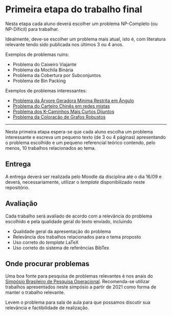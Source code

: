 # Primeira etapa do trabalho final

Nesta etapa cada aluno deverá escolher um problema NP-Completo (ou NP-Difícil) para trabalhar.

Idealmente, deve-se escolher um problema mais atual, isto é, com literatura relevante tendo sido publicada nos últimos 3 ou 4 anos.

Exemplos de problemas ruins:

- Problema do Caixeiro Viajante
- Problema da Mochila Binária
- Problema da Cobertura por Subconjuntos
- Problema de Bin Packing

Exemplos de problemas interessantes:

- [Problema da Árvore Geradora Mínima Restrita em Ângulo](https://arxiv.org/pdf/2005.12245)
- [Problema do Carteiro Chinês em redes mistas](https://www.sciencedirect.com/science/article/pii/S037722170100296X?casa_token=zybZPadOnpwAAAAA:NyBcfTCY7fSeJJRdGGw3ZlymJ4mqpbnaizNNpLGV5SD2tWnJusrNLciB1YCa8CzxMdzR8-MTzpM)
- [Problema dos K-Caminhos Mais Curtos Dijuntos](https://www.rairo-ro.org/articles/ro/pdf/2023/01/ro220400.pdf)
- [Problema da Coloração de Grafos Robustos](https://www.researchgate.net/profile/Victor-Miranda-Rangel-Silva/publication/288986291_An_ILS_algorithm_for_the_Robust_Coloring_Problem/links/5687df4708ae051f9af59311/An-ILS-algorithm-for-the-Robust-Coloring-Problem.pdf)

---

Nesta primeira etapa espera-se que cada aluno escolha um problema interessante e escreva um pequeno texto (de 3 ou 4 páginas) apresentando o problema escolhido e um pequeno referencial teórico contendo, pelo menos, 10 trabalhos relacionados ao tema.

## Entrega

A entrega deverá ser realizada pelo Moodle da disciplina até o dia 16/09 e deverá, necessariamente, utilizar o _template_ disponibilizado neste repositório.

## Avaliação

Cada trabalho será avaliado de acordo com a relevância do problema escolhido e pela qualidade geral do texto enviado, incluindo

- Qualidade geral da apresentação do problema
- Relevância dos trabalhos relacionados para o tema proposto
- Uso correto do _template_ LaTeX
- Uso correto do sistema de referências BibTex

## Onde procurar problemas

Uma boa fonte para pesquisa de problemas relevantes é nos anais do [Simpósio Brasileiro de Pesquisa Operacional](https://proceedings.science/sbpo/sbpo-2024/trabalhos?prod_proceedings_papers%5BrefinementList%5D%5Btrack.title.pt-br%5D%5B0%5D=13.%20MH%20–%20Metaheurísticas). Recomenda-se utilizar trabalhos apresentados neste simpósio a partir de 2021 como forma de manter o trabalho relevante.

Levem o problema para sala de aula para que possamos discutir sua relevância e factibilidade de realização.
 